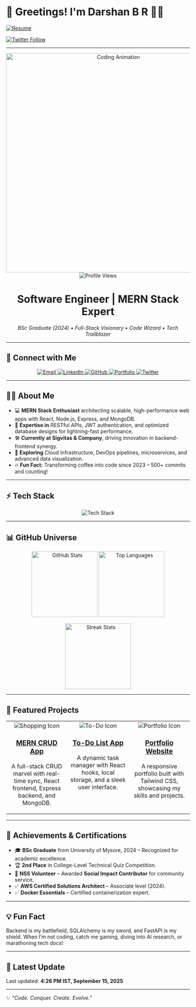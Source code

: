 # 🚀 Greetings! I'm Darshan B R 👨‍💻  

[![Resume](https://img.shields.io/badge/📄_Download_Resume-brightgreen?style=for-the-badge)](https://github.com/darshanbr66/Darshan-Portfolio/raw/main/Darshan-Resume.pdf)

[![Twitter Follow](https://img.shields.io/twitter/follow/darshanbr66?style=for-the-badge&label=Follow)](https://twitter.com/darshanbr66)

---

<p align="center">
  <img src="https://media.giphy.com/media/qgQUggAC3Pfv687qPC/giphy.gif" width="600" alt="Coding Animation" />
  <br>
  <img src="https://komarev.com/ghpvc/?username=darshanbr66&label=Profile%20Views&color=brightgreen&style=flat" alt="Profile Views" />
</p>

<h1 align="center">Software Engineer | MERN Stack Expert</h1>  
<p align="center">
  <em>BSc Graduate (2024) • Full-Stack Visionary • Code Wizard • Tech Trailblazer</em>
</p>

---

## 🔗 Connect with Me  
<p align="center">
  <a href="mailto:mitdverma@gmail.com">
    <img src="https://img.shields.io/badge/Email-D14836?style=for-the-badge&logo=gmail&logoColor=white" alt="Email" />
  </a>
  <a href="https://www.linkedin.com/in/darshan-b-r-94ab92269/">
    <img src="https://img.shields.io/badge/LinkedIn-0077B5?style=for-the-badge&logo=linkedin&logoColor=white" alt="LinkedIn" />
  </a>
  <a href="https://github.com/darshanbr66">
    <img src="https://img.shields.io/badge/GitHub-000?style=for-the-badge&logo=github&logoColor=white" alt="GitHub" />
  </a>
  <a href="https://darshanbr66.github.io/Darshan-Portfolio">
    <img src="https://img.shields.io/badge/Portfolio-FF5722?style=for-the-badge&logo=firefox&logoColor=white" alt="Portfolio" />
  </a>
  <a href="https://twitter.com/darshanbr66">
    <img src="https://img.shields.io/badge/Twitter-1DA1F2?style=for-the-badge&logo=twitter&logoColor=white" alt="Twitter" />
  </a>
</p>

---

## 👨‍💻 About Me  
<!-- <div align="center">
  <img src="https://media.giphy.com/media/5xtDarC7o2GIC3cDOw/giphy.gif" width="200" alt="Developer GIF" />
</div> -->

- 💻 **MERN Stack Enthusiast** architecting scalable, high-performance web apps with React, Node.js, Express, and MongoDB.  
- 🎯 **Expertise in** RESTful APIs, JWT authentication, and optimized database designs for lightning-fast performance.  
- 🛠️ **Currently at Sigvitas & Company**, driving innovation in backend-frontend synergy.  
- 🌱 **Exploring** Cloud Infrastructure, DevOps pipelines, microservices, and advanced data visualization.  
- 🔥 **Fun Fact:** Transforming coffee into code since 2023 – 500+ commits and counting!  

---

## ⚡ Tech Stack  
<p align="center">
  <img src="https://skillicons.dev/icons?i=html,css,js,react,nodejs,express,mongodb,tailwind,bootstrap,git,github,vscode,postman" alt="Tech Stack" />
</p>

---

## 📊 GitHub Universe  
<p align="center">
  <img src="https://github-readme-stats.vercel.app/api?username=darshanbr66&show_icons=true&theme=dracula&hide_border=true" alt="GitHub Stats" height="180" />
  <img src="https://github-readme-stats.vercel.app/api/top-langs/?username=darshanbr66&layout=compact&theme=dracula&hide_border=true" alt="Top Languages" height="180" />
</p>

<p align="center">
  <img src="https://github-readme-streak-stats.herokuapp.com/?user=darshanbr66&theme=dracula&hide_border=true" alt="Streak Stats" height="180" />
</p>

---

## 🌟 Featured Projects  
<table align="center">
  <tr>
    <td valign="top" width="33%">
      <div align="center">
        <img src="https://img.icons8.com/color/48/000000/shopping-cart.png" alt="Shopping Icon" />
        <h3><a href="https://github.com/darshanbr66/mern-crud">MERN CRUD App</a></h3>
        <p>A full-stack CRUD marvel with real-time sync, React frontend, Express backend, and MongoDB.</p>
      </div>
    </td>
    <td valign="top" width="33%">
      <div align="center">
        <img src="https://img.icons8.com/color/48/000000/list.png" alt="To-Do Icon" />
        <h3><a href="https://github.com/darshanbr66/To-Do-List-App">To-Do List App</a></h3>
        <p>A dynamic task manager with React hooks, local storage, and a sleek user interface.</p>
      </div>
    </td>
    <td valign="top" width="33%">
      <div align="center">
        <img src="https://img.icons8.com/color/48/000000/web-design.png" alt="Portfolio Icon" />
        <h3><a href="https://github.com/darshanbr66/Portfolio">Portfolio Website</a></h3>
        <p>A responsive portfolio built with Tailwind CSS, showcasing my skills and projects.</p>
      </div>
    </td>
  </tr>
</table>

---

## 🎯 Achievements & Certifications  
- 🎓 **BSc Graduate** from University of Mysore, 2024 – Recognized for academic excellence.  
- 🏆 **2nd Place** in College-Level Technical Quiz Competition.  
- 🌟 **NSS Volunteer** – Awarded **Social Impact Contributor** for community service.  
- ✅ **AWS Certified Solutions Architect** – Associate level (2024).  
- ✅ **Docker Essentials** – Certified containerization expert.  

---

## 💡 Fun Fact  
<!-- <div align="center">
  <img src="https://media.giphy.com/media/3o7TKRNd5sUJ0YxLhK/giphy.gif" width="200" alt="Coffee GIF" />
</div> -->
Backend is my battlefield, SQLAlchemy is my sword, and FastAPI is my shield. When I’m not coding, catch me gaming, diving into AI research, or marathoning tech docs!

---

## 📅 Latest Update  
Last updated: **4:26 PM IST, September 15, 2025**  

---

✨ *“Code. Conquer. Create. Evolve.”*

